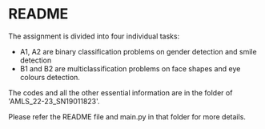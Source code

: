 # README

The assignment is divided into four individual tasks:

* A1, A2 are binary classification problems on gender detection and smile detection
* B1 and B2 are multiclassification problems on face shapes and eye colours detection.


The codes and all the other essential information are in the folder of 'AMLS_22-23_SN19011823'. 

Please refer the README file and main.py in that folder for more details.
